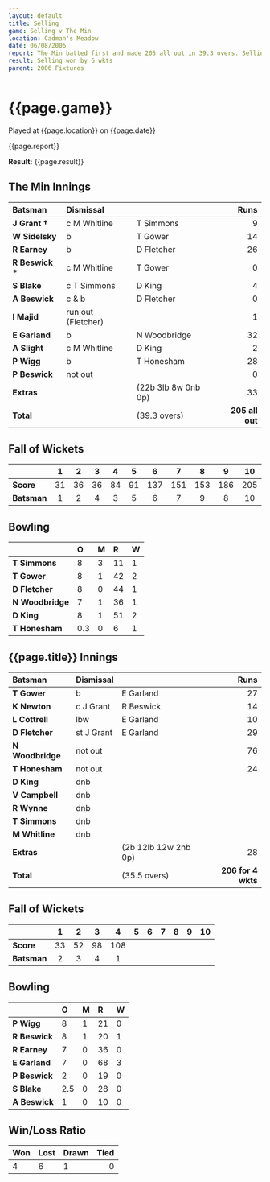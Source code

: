 ```yaml
---
layout: default
title: Selling
game: Selling v The Min
location: Cadman's Meadow
date: 06/08/2006
report: The Min batted first and made 205 all out in 39.3 overs. Selling replied with 206 for 4 wkts in 35.5 overs
result: Selling won by 6 wkts
parent: 2006 Fixtures
---
```


# {{page.game}}

Played at {{page.location}} on {{page.date}}

{{page.report}}

**Result:** {{page.result}}

## The Min Innings

| Batsman | Dismissal |  | Runs |
|:---|:---|---|---:|
| **J Grant &#8224;** | c M Whitline | T Simmons | 9 |
| **W Sidelsky** | b | T Gower | 14 |
| **R Earney** | b | D Fletcher | 26 |
| **R Beswick &#42;** | c M Whitline | T Gower | 0 |
| **S Blake** | c T Simmons | D King | 4 |
| **A Beswick** | c & b | D Fletcher | 0 |
| **I Majid** | run out (Fletcher) |  | 1 |
| **E Garland** | b | N Woodbridge | 32 |
| **A Slight** | c M Whitline | D King | 2 |
| **P Wigg** | b | T Honesham | 28 |
| **P Beswick** | not out |  | 0 |
| **Extras** | | (22b 3lb 8w 0nb 0p) | 33 |
| **Total** | | (39.3 overs) | **205 all out** |

## Fall of Wickets

| | 1 | 2 | 3 | 4 | 5 | 6 | 7 | 8 | 9 | 10 |
|---|:---:|:---:|:---:|:---:|:---:|:---:|:---:|:---:|:---:|:---:|
| **Score** | 31 | 36 | 36 | 84 | 91 | 137 | 151 | 153 | 186 | 205 |
| **Batsman** | 1 | 2 | 4 | 3 | 5 | 6 | 7 | 9 | 8 | 10 |

## Bowling

| | O | M | R | W |
|---|:---|:---|:---|:---|
| **T Simmons** | 8 | 3 | 11 | 1 |
| **T Gower** | 8 | 1 | 42 | 2 |
| **D Fletcher** | 8 | 0 | 44 | 1 |
| **N Woodbridge** | 7 | 1 | 36 | 1 |
| **D King** | 8 | 1 | 51 | 2 |
| **T Honesham** | 0.3 | 0 | 6 | 1 |

## {{page.title}} Innings

| Batsman | Dismissal |  | Runs |
|:---|:---|---|---:|
| **T Gower** | b | E Garland | 27 |
| **K Newton** | c J Grant | R Beswick | 14 |
| **L Cottrell** | lbw | E Garland | 10 |
| **D Fletcher** | st J Grant | E Garland | 29 |
| **N Woodbridge** | not out |  | 76 |
| **T Honesham** | not out |  | 24 |
| **D King** | dnb |  |  |
| **V Campbell** | dnb |  |  |
| **R Wynne** | dnb |  |  |
| **T Simmons** | dnb |  |  |
| **M Whitline** | dnb |  |  |
| **Extras** | | (2b 12lb 12w 2nb 0p) | 28 |
| **Total** | | (35.5 overs) | **206 for 4 wkts** |

## Fall of Wickets

| | 1 | 2 | 3 | 4 | 5 | 6 | 7 | 8 | 9 | 10 |
|---|:---:|:---:|:---:|:---:|:---:|:---:|:---:|:---:|:---:|:---:|
| **Score** | 33 | 52 | 98 | 108 |  |  |  |  |  |  |
| **Batsman** | 2 | 3 | 4 | 1 |  |  |  |  |  |  |

## Bowling

| | O | M | R | W |
|---|:---|:---|:---|:---|
| **P Wigg** | 8 | 1 | 21 | 0 |
| **R Beswick** | 8 | 1 | 20 | 1 |
| **R Earney** | 7 | 0 | 36 | 0 |
| **E Garland** | 7 | 0 | 68 | 3 |
| **P Beswick** | 2 | 0 | 19 | 0 |
| **S Blake** | 2.5 | 0 | 28 | 0 |
| **A Beswick** | 1 | 0 | 10 | 0 |

## Win/Loss Ratio

| Won | Lost | Drawn | Tied |
|:---|:---|:---|---:|
| 4 | 6 | 1 | 0 |